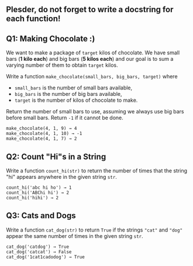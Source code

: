 ## Plesder, do not forget to write a docstring for each function!

## Q1: Making Chocolate :)

We want to make a package of `target` kilos of chocolate. We have small bars (**1 kilo each**) and big bars (**5 kilos each**) and our goal is to sum a varying number of them to obtain `target` kilos.

Write a function `make_chocolate(small_bars, big_bars, target)` where

* `small_bars` is the number of small bars available,
* `big_bars` is the number of big bars available,
* `target` is the number of kilos of chocolate to make.

Return the number of small bars to use, assuming we always use big bars before small bars. Return `-1` if it cannot be done.

```
make_chocolate(4, 1, 9) → 4
make_chocolate(4, 1, 10) → -1
make_chocolate(4, 1, 7) → 2
```

## Q2: Count "Hi"s in a String

Write a function `count_hi(str)` to return the number of times that the string "hi" appears anywhere in the given string `str`.

```
count_hi('abc hi ho') → 1
count_hi('ABChi hi') → 2
count_hi('hihi') → 2
```

## Q3: Cats and Dogs

Write a function `cat_dog(str)` to return `True` if the strings `"cat"` and `"dog"` appear the same number of times in the given string `str`.

```
cat_dog('catdog') → True
cat_dog('catcat') → False
cat_dog('1cat1cadodog') → True
```